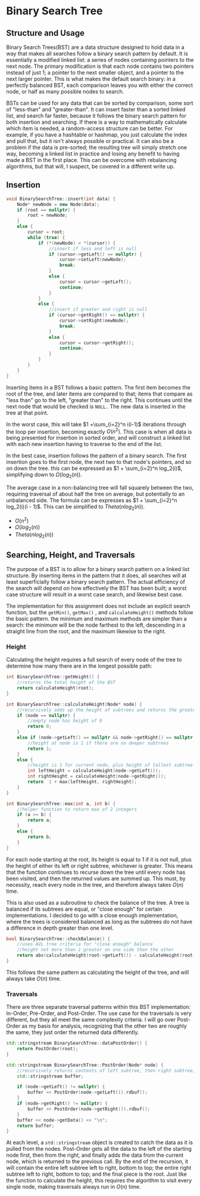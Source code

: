 # Binary Search Tree

## Structure and Usage

Binary Search Trees(BST) are a data structure designed to hold data in a way that makes all searches follow a binary search pattern by default.  It is essentially a modified linked list: a series of nodes containing pointers to the next node.  The primary modification is that each node contains two pointers instead of just 1; a pointer to the next smaller object, and a pointer to the next larger pointer.  This is what makes the default search binary: in a perfectly balanced BST, each comparison leaves you with either the correct node, or half as many possible nodes to search.

BSTs can be used for any data that can be sorted by comparison, some sort of "less-than" and "greater-than".  It can insert faster than a sorted linked list, and search far faster, because it follows the binary search pattern for both insertion and searching.  If there is a way to mathematically calculate which item is needed, a random-access structure can be better.  For example, if you have a hashtable or hashmap, you just calculate the index and pull that, but it isn't always possible or practical.  It can also be a problem if the data is pre-sorted; the resulting tree will simply stretch one way, becoming a linked list in practice and losing any benefit to having made a BST in the first place.  This can be overcome with rebalancing algorithms, but that will, I suspect, be covered in a different write up.

## Insertion

```cpp
void BinarySearchTree::insert(int data) {
	Node* newNode = new Node(data);
	if (root == nullptr) {
		root = newNode;
	}
	else {
		cursor = root;
		while (true) {
			if (*(newNode) < *(cursor)) {
				//insert if less and left is null
				if (cursor->getLeft() == nullptr) {
					cursor->setLeft(newNode);
					break;
				}
				else {
					cursor = cursor->getLeft();
					continue;
				}
			}
			else {
				//insert if greater and right is null
				if (cursor->getRight() == nullptr) {
					cursor->setRight(newNode);
					break;
				}
				else {
					cursor = cursor->getRight();
					continue;
				}
			}
		}
	}
}
```

Inserting items in a BST follows a basic pattern.  The first item becomes the root of the tree, and later items are compared to that; items that compare as "less than" go to the left, "greater than" to the right.  This continues until the next node that would be checked is `NULL.` The new data is inserted in the tree at that point.

In the worst case, this will take $1 +\sum_{i=2}^n i(i-1)$ iterations through the loop per insertion, becoming exactly $O(n^2)$.  This case is when all data is being presented for insertion in sorted order, and will construct a linked list with each new insertion having to traverse to the end of the list.

In the best case, insertion follows the pattern of a binary search.  The first insertion goes to the first node, the next two to that node's pointers, and so on down the tree.  this can be expressed as $1 + \sum_{i=2}^n log_2(i)$, simplifying down to $\Omega(log_2(n))$.

The average case in a non-balancing tree will fall squarely between the two, requiring traversal of about half the tree on average, but potentially to an unbalanced side.  The formula can be expresses as $1 + \sum_{i=2}^n log_2(i)(i - 1)$.  This can be simplified to $Theta(nlog_2(n))$.

* $O(n^2)$
* $\Omega(log_2(n))$
* $Theta(nlog_2(n))$

## Searching, Height, and Traversals

The purpose of a BST is to allow for a binary search pattern on a linked list structure.  By inserting items in the pattern that it does, all searches will at least superficially follow a binary search pattern.  The actual efficiency of the search will depend on how effectively the BST has been built; a worst case structure will result in a worst case search, and likewise best case.

The implementation for this assignment does not include an explicit search function, but the `getMin()`,  `getMax()` , and `calculateHeight()` methods follow the basic pattern.  the minimum and maximum methods are simpler than a search: the minimum will be the node farthest to the left, descending in a straight line from the root, and the maximum likewise to the right.  

### Height

Calculating the height requires a full search of every node of the tree to determine how many there are in the longest possible path:

```cpp
int BinarySearchTree::getHeight() {
    //returns the total height of the BST
	return calculateHeight(root);
}

int BinarySearchTree::calculateHeight(Node* node) {
	//recursively adds up the height of subtrees and returns the greatest plus the current height
	if (node == nullptr) {
		//empty node has height of 0
		return 0;
	}
	else if (node->getLeft() == nullptr && node->getRight() == nullptr) {
		//height at node is 1 if there are no deeper subtrees
		return 1;
	}
	else {
		//height is 1 for current node, plus height of tallest subtree
		int leftHeight = calculateHeight(node->getLeft());
		int rightHeight = calculateHeight(node->getRight());
		return  1 + max(leftHeight, rightHeight);
	}
}

int BinarySearchTree::max(int a, int b) {
	//helper function to return max of 2 integers
	if (a >= b) {
		return a;
	}
	else {
		return b;
	}
}
```

For each node starting at the root, its height is equal to 1 if it is not null, plus the height of either its left or right subtree, whichever is greater.  This means that the function continues to recurse down the tree until every node has been visited, and then the returned values are summed up.  This must, by necessity, reach every node in the tree, and therefore always takes $O(n)$ time.

This is also used as a subroutine to check the balance of the tree.  A tree is balanced if its subtrees are equal, or "close enough" for certain implementations.  I decided to go with a close enough implementation, where the trees is considered balanced as long as the subtrees do not have a difference in depth greater than one level.

```cpp
bool BinarySearchTree::checkBalance() {
	//uses AVL tree criteria for "close enough" balance
	//height not more than 1 greater on one side than the other
	return abs(calculateHeight(root->getLeft()) - calculateHeight(root->getRight())) < 2;
}
```

This follows the same pattern as calculating the height of the tree, and will always take $O(n)$ time.

### Traversals

There are three separate traversal patterns within this BST implementation: In-Order, Pre-Order, and Post-Order.  The use case for the traversals is very different, but they all meet the same complexity criteria.  I will go over Post-Order as my basis for analysis, recognizing that the other two are roughly the same, they just order the returned data differently.

```cpp
std::stringstream BinarySearchTree::dataPostOrder() {
	return PostOrder(root);
}

std::stringstream BinarySearchTree::PostOrder(Node* node) {
	//recursively returns contents of left subtree, then right subtree, then root
	std::stringstream buffer;

	if (node->getLeft() != nullptr) {
		buffer << PostOrder(node->getLeft()).rdbuf();
	}
	if (node->getRight() != nullptr) {
		buffer << PostOrder(node->getRight()).rdbuf();
	}
	buffer << node->getData() << "\n";
	return buffer;
}
```

At each level, a `std::stringstream` object is created to catch the data as it is pulled from the nodes.  Post-Order gets all the data to the left of the starting node first, then from the right, and finally adds the data from the current node, which is returned to the previous call.  By the end of the recursion, it will contain the entire left subtree left to right, bottom to top; the entire right subtree left to right, bottom to top; and the final piece is the root.  Just like the function to calculate the height, this requires the algorithm to visit every single node, making traversals always run in $O(n)$ time.